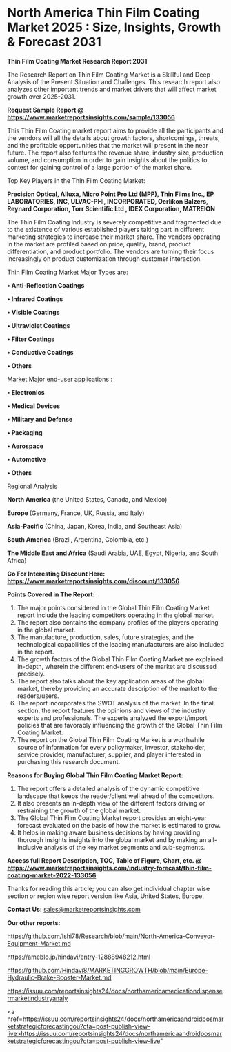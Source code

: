 # North America Thin Film Coating Market 2025 : Size, Insights, Growth & Forecast 2031

<strong>Thin Film Coating Market Research Report 2031</strong>

The Research Report on Thin Film Coating Market is a Skillful and Deep Analysis of the Present Situation and Challenges. This research report also analyzes other important trends and market drivers that will affect market growth over 2025-2031.

<strong>Request Sample Report @ <a href=https://www.marketreportsinsights.com/sample/133056>https://www.marketreportsinsights.com/sample/133056</a></strong>

This Thin Film Coating market report aims to provide all the participants and the vendors will all the details about growth factors, shortcomings, threats, and the profitable opportunities that the market will present in the near future. The report also features the revenue share, industry size, production volume, and consumption in order to gain insights about the politics to contest for gaining control of a large portion of the market share.

Top Key Players in the Thin Film Coating Market:

<strong>Precision Optical, Alluxa, Micro Point Pro Ltd (MPP), Thin Films Inc., EP LABORATORIES, INC, ULVAC-PHI, INCORPORATED, Oerlikon Balzers, Reynard Corporation, Torr Scientific Ltd , IDEX Corporation, MATREION</strong>

The Thin Film Coating Industry is severely competitive and fragmented due to the existence of various established players taking part in different marketing strategies to increase their market share. The vendors operating in the market are profiled based on price, quality, brand, product differentiation, and product portfolio. The vendors are turning their focus increasingly on product customization through customer interaction.

Thin Film Coating Market Major Types are:

<strong>• Anti-Reflection Coatings

• Infrared Coatings

• Visible Coatings

• Ultraviolet Coatings

• Filter Coatings

• Conductive Coatings

• Others</strong>

Market Major end-user applications :

<strong>• Electronics

• Medical Devices

• Military and Defense

• Packaging

• Aerospace

• Automotive

• Others</strong>

Regional Analysis

</u><strong><b>North America</b></strong> (the United States, Canada, and Mexico)

<strong><b>Europe </b></strong>(Germany, France, UK, Russia, and Italy)

<strong><b>Asia-Pacific</b></strong> (China, Japan, Korea, India, and Southeast Asia)

<strong><b>South America</b></strong> (Brazil, Argentina, Colombia, etc.)

<strong><b>The Middle East and Africa</b></strong> (Saudi Arabia, UAE, Egypt, Nigeria, and South Africa)

<strong>Go For Interesting Discount Here: <a href=https://www.marketreportsinsights.com/discount/133056>https://www.marketreportsinsights.com/discount/133056</a></strong>

<strong>Points Covered in The Report:</strong>
<ol>
  <li>The major points considered in the Global Thin Film Coating Market report include the leading competitors operating in the global market.</li>
  <li>The report also contains the company profiles of the players operating in the global market.</li>
  <li>The manufacture, production, sales, future strategies, and the technological capabilities of the leading manufacturers are also included in the report.</li>
  <li>The growth factors of the Global Thin Film Coating Market are explained in-depth, wherein the different end-users of the market are discussed precisely.</li>
  <li>The report also talks about the key application areas of the global market, thereby providing an accurate description of the market to the readers/users.</li>
  <li>The report incorporates the SWOT analysis of the market. In the final section, the report features the opinions and views of the industry experts and professionals. The experts analyzed the export/import policies that are favorably influencing the growth of the Global Thin Film Coating Market.</li>
  <li>The report on the Global Thin Film Coating Market is a worthwhile source of information for every policymaker, investor, stakeholder, service provider, manufacturer, supplier, and player interested in purchasing this research document.</li>
</ol>
<strong>Reasons for Buying Global Thin Film Coating Market Report:</strong>

<ol>
  <li>The report offers a detailed analysis of the dynamic competitive landscape that keeps the reader/client well ahead of the competitors.</li>
  <li>It also presents an in-depth view of the different factors driving or restraining the growth of the global market.</li>
  <li>The Global Thin Film Coating Market report provides an eight-year forecast evaluated on the basis of how the market is estimated to grow.</li>
  <li>It helps in making aware business decisions by having providing thorough insights insights into the global market and by making an all-inclusive analysis of the key market segments and sub-segments.</li>
</ol>
<strong>Access full Report Description, TOC, Table of Figure, Chart, etc. @ <a href=https://www.marketreportsinsights.com/industry-forecast/thin-film-coating-market-2022-133056>https://www.marketreportsinsights.com/industry-forecast/thin-film-coating-market-2022-133056</a></strong>


Thanks for reading this article; you can also get individual chapter wise section or region wise report version like Asia, United States, Europe.

<strong>Contact Us:</strong>
sales@marketreportsinsights.com

<strong>Our other reports:</strong>

<a href=https://github.com/Ishi78/Research/blob/main/North-America-Conveyor-Equipment-Market.md>https://github.com/Ishi78/Research/blob/main/North-America-Conveyor-Equipment-Market.md</a>

<a href=https://ameblo.jp/hindavi/entry-12888948212.html>https://ameblo.jp/hindavi/entry-12888948212.html</a>

<a href=https://github.com/Hindavi8/MARKETINGGROWTH/blob/main/Europe-Hydraulic-Brake-Booster-Market.md>https://github.com/Hindavi8/MARKETINGGROWTH/blob/main/Europe-Hydraulic-Brake-Booster-Market.md</a>

<a href=https://issuu.com/reportsinsights24/docs/northamericamedicationdispensermarketindustryanaly>https://issuu.com/reportsinsights24/docs/northamericamedicationdispensermarketindustryanaly</a>

<a href=https://issuu.com/reportsinsights24/docs/northamericaandroidposmarketstrategicforecastingou?cta=post-publish-view-live>https://issuu.com/reportsinsights24/docs/northamericaandroidposmarketstrategicforecastingou?cta=post-publish-view-live</a>"
